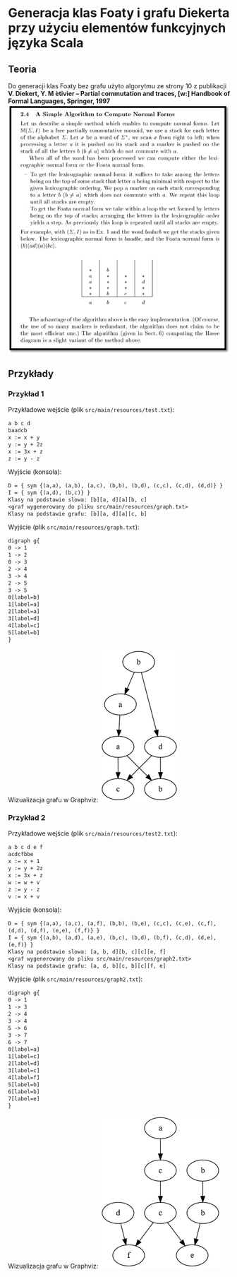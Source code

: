 # Generacja klas Foaty i grafu Diekerta przy użyciu elementów funkcyjnych języka Scala
## Teoria
Do generacji klas Foaty bez grafu użyto algorytmu ze strony 10 z publikacji **V. Diekert, Y. M ́etivier – Partial commutation and traces, \[w:] Handbook of Formal Languages, Springer, 1997**
![Fragment publikacji](img/diekert.png)

## Przykłady
### Przykład 1
Przykładowe wejście (plik `src/main/resources/test.txt`):
```
a b c d
baadcb
x := x + y
y := y + 2z
x := 3x + z
z := y - z
```

Wyjście (konsola):
```
D = { sym {(a,a), (a,b), (a,c), (b,b), (b,d), (c,c), (c,d), (d,d)} }
I = { sym {(a,d), (b,c)} }
Klasy na podstawie slowa: [b][a, d][a][b, c]
<graf wygenerowany do pliku src/main/resources/graph.txt>
Klasy na podstawie grafu: [b][a, d][a][c, b]
```

Wyjście (plik `src/main/resources/graph.txt`):
```
digraph g{
0 -> 1
1 -> 2
0 -> 3
2 -> 4
3 -> 4
2 -> 5
3 -> 5
0[label=b]
1[label=a]
2[label=a]
3[label=d]
4[label=c]
5[label=b]
}
```

Wizualizacja grafu w Graphviz:
![Graf 1](img/graph1.png)

### Przykład 2
Przykładowe wejście (plik `src/main/resources/test2.txt`):
```
a b c d e f
acdcfbbe
x := x + 1
y := y + 2z
x := 3x + z
w := w + v
z := y - z
v := x + v
```

Wyjście (konsola):
```
D = { sym {(a,a), (a,c), (a,f), (b,b), (b,e), (c,c), (c,e), (c,f), (d,d), (d,f), (e,e), (f,f)} }
I = { sym {(a,b), (a,d), (a,e), (b,c), (b,d), (b,f), (c,d), (d,e), (e,f)} }
Klasy na podstawie slowa: [a, b, d][b, c][c][e, f] 
<graf wygenerowany do pliku src/main/resources/graph2.txt>
Klasy na podstawie grafu: [a, d, b][c, b][c][f, e]
```

Wyjście (plik `src/main/resources/graph2.txt`):
```
digraph g{
0 -> 1
1 -> 3
2 -> 4
3 -> 4
5 -> 6
3 -> 7
6 -> 7
0[label=a]
1[label=c]
2[label=d]
3[label=c]
4[label=f]
5[label=b]
6[label=b]
7[label=e]
}
```

Wizualizacja grafu w Graphviz:
![Graf 2](img/graph2.png)

